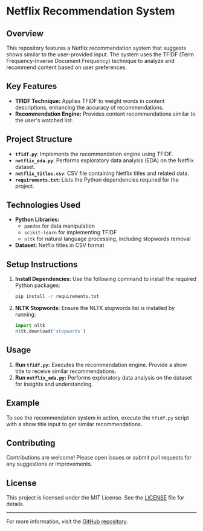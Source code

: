 # Netflix Recommendation System

## Overview
This repository features a Netflix recommendation system that suggests shows similar to the user-provided input. The system uses the TFIDF (Term Frequency-Inverse Document Frequency) technique to analyze and recommend content based on user preferences.

## Key Features
- **TFIDF Technique:** Applies TFIDF to weight words in content descriptions, enhancing the accuracy of recommendations.
- **Recommendation Engine:** Provides content recommendations similar to the user's watched list.

## Project Structure
- **`tfidf.py`**: Implements the recommendation engine using TFIDF.
- **`netflix_eda.py`**: Performs exploratory data analysis (EDA) on the Netflix dataset.
- **`netflix_titles.csv`**: CSV file containing Netflix titles and related data.
- **`requirements.txt`**: Lists the Python dependencies required for the project.

## Technologies Used
- **Python Libraries:**
  - `pandas` for data manipulation
  - `scikit-learn` for implementing TFIDF
  - `nltk` for natural language processing, including stopwords removal
- **Dataset:** Netflix titles in CSV format

## Setup Instructions
1. **Install Dependencies:** Use the following command to install the required Python packages:
    ```bash
    pip install -r requirements.txt
    ```
2. **NLTK Stopwords:** Ensure the NLTK stopwords list is installed by running:
    ```python
    import nltk
    nltk.download('stopwords')
    ```

## Usage
1. **Run `tfidf.py`:** Executes the recommendation engine. Provide a show title to receive similar recommendations.
2. **Run `netflix_eda.py`:** Performs exploratory data analysis on the dataset for insights and understanding.

## Example
To see the recommendation system in action, execute the `tfidf.py` script with a show title input to get similar recommendations.

## Contributing
Contributions are welcome! Please open issues or submit pull requests for any suggestions or improvements.

## License
This project is licensed under the MIT License. See the [LICENSE](LICENSE) file for details.

---

For more information, visit the [GitHub repository](https://github.com/fey0/Netflix-Recommender).
